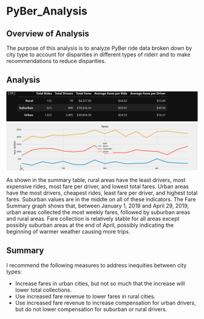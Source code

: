 # PyBer_Analysis

## Overview of Analysis

The purpose of this analysis is to analyze PyBer ride data broken down by city type to account for disparities in different types of riderr and to make recommendations to reduce disparities.

## Analysis

![PyBer Summary](analysis/pyber_summary_table.png)
![PyBer Fare Summary](analysis/PyBer_fare_summary.png)

As shown in the summary table, rural areas have the least drivers, most expensive rides, most fare per driver, and lowest total fares. Urban areas have the most drivers, cheapest rides, least fare per driver, and highest total fares. Suburban values are in the middle on all of these indicators. The Fare Summary graph shows that, between January 1, 2019 and April 29, 2019, urban areas collected the most weekly fares, followed by suburban areas and rural areas. Fare collection is relatively stable for all areas except possibly suburban areas at the end of April, possibly indicating the beginning of warmer weather causing more trips.

## Summary

I recommend the following measures to address inequities between city types:

- Increase fares in urban cities, but not so much that the increase will lower total collections.
- Use increased fare revenue to lower fares in rural cities.
- Use increased fare revenue to increase compensation for urban drivers, but do not lower compensation for suburban or rural drivers.
